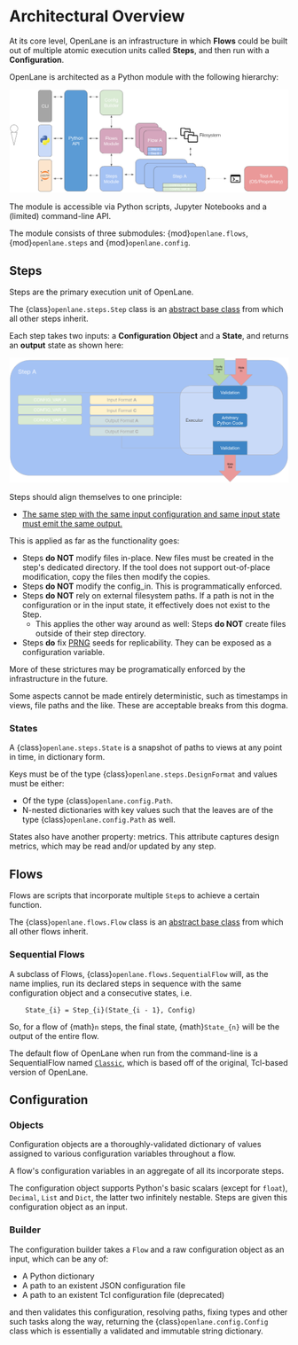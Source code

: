 # Architectural Overview
At its core level, OpenLane is an infrastructure in which **Flows** could be built
out of multiple atomic execution units called **Steps**, and then run with a
**Configuration**.

OpenLane is architected as a Python module with the following hierarchy:

![An architectural view of OpenLane since version 2.0](./architecture.png)

The module is accessible via Python scripts, Jupyter Notebooks and a (limited)
command-line API.

The module consists of three submodules: {mod}`openlane.flows`, {mod}`openlane.steps` and {mod}`openlane.config`.

## Steps
Steps are the primary execution unit of OpenLane.

The {class}`openlane.steps.Step` class is an [abstract base class](https://docs.python.org/3/glossary.html#term-abstract-base-class)
from which all other steps inherit. 

Each step takes two inputs: a **Configuration Object** and a **State**, and
returns an **output** state as shown here:

![Architectural view of an OpenLane step](./step.png)

Steps should align themselves to one principle:

* <u>The same step with the same input configuration and same input state must emit the same output.</u>

<a name="step-strictures"></a> This is applied as far as the functionality goes:

* Steps **do NOT** modify files in-place. New files must be created in the step's
  dedicated directory. If the tool does not support out-of-place modification,
  copy the files then modify the copies.
* Steps **do NOT** modify the config_in. This is programmatically enforced.
* Steps **do NOT** rely on external filesystem paths. If a path is not in the
  configuration or in the input state, it effectively does not exist to the Step.
    * This applies the other way around as well: Steps **do NOT** create files
    outside of their step directory.
* Steps **do** fix [PRNG](https://en.wikipedia.org/wiki/Pseudorandom_number_generator)
  seeds for replicability. They can be exposed as a configuration variable.

More of these strictures may be programatically enforced by the infrastructure in the future.

Some aspects cannot be made entirely deterministic, such as timestamps in views, file paths and the like. These are acceptable breaks from this dogma.

### States
A {class}`openlane.steps.State` is a snapshot of paths to views at any point in
time, in dictionary form.

Keys must be of the type {class}`openlane.steps.DesignFormat` and values must be
either:
* Of the type {class}`openlane.config.Path`.
* N-nested dictionaries with key values such that the leaves are of the type
  {class}`openlane.config.Path` as well.

States also have another property: metrics. This attribute captures design
metrics, which may be read and/or updated by any step.

## Flows
Flows are scripts that incorporate multiple `Step`s to achieve a certain
function.

The {class}`openlane.flows.Flow` class is an [abstract base class](https://docs.python.org/3/glossary.html#term-abstract-base-class)
from which all other flows inherit. 

### Sequential Flows
A subclass of Flows, {class}`openlane.flows.SequentialFlow` will, as the name
implies, run its declared steps in sequence with the same configuration object
and a consecutive states, i.e.

```{math}
    State_{i} = Step_{i}(State_{i - 1}, Config)
```

So, for a flow of {math}`n` steps, the final state, {math}`State_{n}` will be
the output of the entire flow.

The default flow of OpenLane when run from the command-line is a SequentialFlow
named [`Classic`](./flow_config_vars.md#classic), which is based off of the
original, Tcl-based version of OpenLane.

## Configuration
### Objects
Configuration objects are a thoroughly-validated dictionary of values assigned
to various configuration variables throughout a flow.

A flow's configuration variables in an aggregate of all its incorporate steps.

The configuration object supports Python's basic scalars (except for `float`),
`Decimal`, `List` and `Dict`, the latter two infinitely nestable. Steps are given
this configuration object as an input.

### Builder
The configuration builder takes a `Flow` and a raw configuration object as an
input, which can be any of:

* A Python dictionary
* A path to an existent JSON configuration file
* A path to an existent Tcl configuration file (deprecated)

and then validates this configuration, resolving paths, fixing types and
other such tasks along the way, returning the {class}`openlane.config.Config`
class which is essentially a validated and immutable string dictionary.
